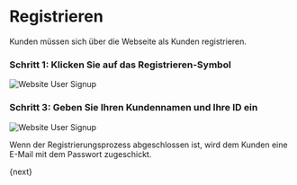 <!-- add-breadcrumbs -->
# Registrieren



Kunden müssen sich über die Webseite als Kunden registrieren.

### Schritt 1: Klicken Sie auf das Registrieren-Symbol

<img class="screenshot" alt="Website User Signup" src="{{docs_base_url}}/v12/assets/img/website/website-login.png">

### Schritt 3: Geben Sie Ihren Kundennamen und Ihre ID ein

<img class="screenshot" alt="Website User Signup" src="{{docs_base_url}}/v12/assets/img/website/website-signup-details.png">

Wenn der Registrierungsprozess abgeschlossen ist, wird dem Kunden eine E-Mail mit dem Passwort zugeschickt.

{next}